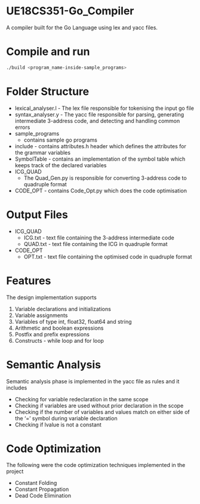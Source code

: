 # UE18CS351-Go_Compiler

A compiler built for the Go Language using lex and yacc files.

# Compile and run
```bash
./build <program_name-inside-sample_programs>
```

# Folder Structure
- lexical_analyser.l - The lex file responsible for tokenising the input go file
- syntax_analyser.y - The yacc file responsible for parsing, generating intermediate 3-address code, and detecting and handling common errors
- sample_programs 
	- contains sample go programs
- include - contains attributes.h header which defines the attributes for the grammar variables
- SymbolTable - contains an implementation of the symbol table which keeps track of the declared variables
- ICG_QUAD
	- The Quad_Gen.py is responsible for converting 3-address code to quadruple format
- CODE_OPT - contains Code_Opt.py which does the code optimisation
# Output Files
- ICG_QUAD
	- ICG.txt - text file containing the 3-address intermediate code
	- QUAD.txt - text file containing the ICG in quadruple format
- CODE_OPT
	- OPT.txt - text file containing the optimised code in quadruple format
# Features
The design implementation supports
1. Variable declarations and initializations
2. Variable assignments
3. Variables of type int, float32, float64 and string
4. Arithmetic and boolean expressions
5. Postfix and prefix expressions
6. Constructs - while loop and for loop
# Semantic Analysis
Semantic analysis phase is implemented in the yacc file as rules and it includes
- Checking for variable redeclaration in the same scope
- Checking if variables are used without prior declaration in the scope
- Checking if the number of variables and values match on either side of the ‘=’ symbol during variable declaration
- Checking if lvalue is not a constant
# Code Optimization
The following were the code optimization techniques implemented in the project
- Constant Folding
- Constant Propagation
- Dead Code Elimination
